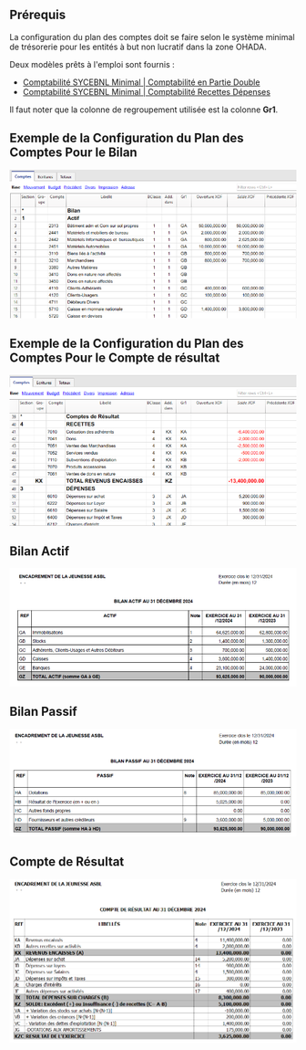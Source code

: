 ## Prérequis

La configuration du plan des comptes doit se faire selon le système minimal de trésorerie pour les entités à but non lucratif dans la zone OHADA.

Deux modèles prêts à l'emploi sont fournis :

- [Comptabilité SYCEBNL Minimal | Comptabilité en Partie Double](https://github.com/BananaAccounting/OHADA/raw/main/sycebnl/minimal/templates/sycebnl_minimal_cd.ac2)
- [Comptabilité SYCEBNL Minimal | Comptabilité Recettes Dépenses](https://github.com/BananaAccounting/OHADA/raw/main/sycebnl/minimal/templates/sycebnl_minimal_ces.ac2)

Il faut noter que la colonne de regroupement utilisée est la colonne **Gr1**.  

## Exemple de la Configuration du Plan des Comptes Pour le Bilan

![Plan des comptes pour le bilan](https://github.com/BananaAccounting/OHADA/blob/main/sycebnl/minimal/extensions/images/accounting_plan_balance_sheet.png?raw=true)

## Exemple de la Configuration du Plan des Comptes Pour le Compte de résultat

![Plan des comptes pour le compte de résultat](https://github.com/BananaAccounting/OHADA/blob/main/sycebnl/minimal/extensions/images/accounting_plan_profit_loss.png?raw=true)

## Bilan Actif

![Bilan actif](https://github.com/BananaAccounting/OHADA/blob/main/sycebnl/minimal/extensions/images/active_balance_sheet.png?raw=true)

## Bilan Passif

![Bilant passif](https://github.com/BananaAccounting/OHADA/blob/main/sycebnl/minimal/extensions/images/passive_balance_sheet.png?raw=true)

## Compte de Résultat

![Compte de résultat](https://github.com/BananaAccounting/OHADA/blob/main/sycebnl/minimal/extensions/images/profit_loss_statement.png?raw=true)
